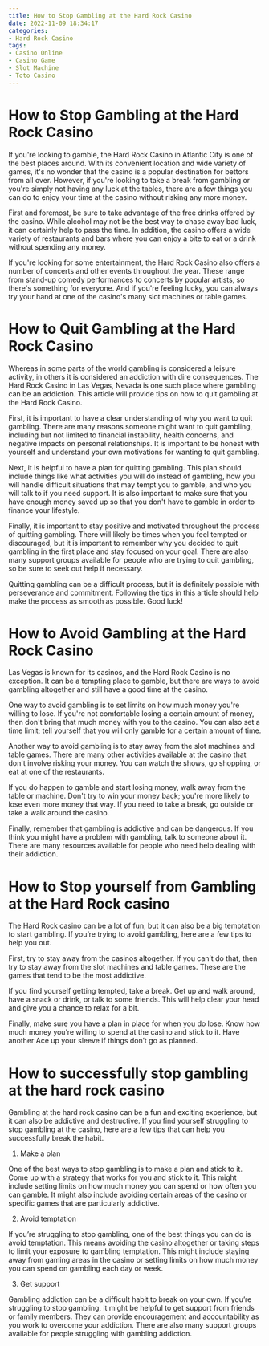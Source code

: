 ```yaml
---
title: How to Stop Gambling at the Hard Rock Casino 
date: 2022-11-09 18:34:17
categories:
- Hard Rock Casino
tags:
- Casino Online
- Casino Game
- Slot Machine
- Toto Casino
---
```



#  How to Stop Gambling at the Hard Rock Casino 

If you're looking to gamble, the Hard Rock Casino in Atlantic City is one of the best places around. With its convenient location and wide variety of games, it's no wonder that the casino is a popular destination for bettors from all over. However, if you're looking to take a break from gambling or you're simply not having any luck at the tables, there are a few things you can do to enjoy your time at the casino without risking any more money. 

First and foremost, be sure to take advantage of the free drinks offered by the casino. While alcohol may not be the best way to chase away bad luck, it can certainly help to pass the time. In addition, the casino offers a wide variety of restaurants and bars where you can enjoy a bite to eat or a drink without spending any money. 

If you're looking for some entertainment, the Hard Rock Casino also offers a number of concerts and other events throughout the year. These range from stand-up comedy performances to concerts by popular artists, so there's something for everyone. And if you're feeling lucky, you can always try your hand at one of the casino's many slot machines or table games.

#  How to Quit Gambling at the Hard Rock Casino 
Whereas in some parts of the world gambling is considered a leisure activity, in others it is considered an addiction with dire consequences. The Hard Rock Casino in Las Vegas, Nevada is one such place where gambling can be an addiction. This article will provide tips on how to quit gambling at the Hard Rock Casino.

First, it is important to have a clear understanding of why you want to quit gambling. There are many reasons someone might want to quit gambling, including but not limited to financial instability, health concerns, and negative impacts on personal relationships. It is important to be honest with yourself and understand your own motivations for wanting to quit gambling.

Next, it is helpful to have a plan for quitting gambling. This plan should include things like what activities you will do instead of gambling, how you will handle difficult situations that may tempt you to gamble, and who you will talk to if you need support. It is also important to make sure that you have enough money saved up so that you don't have to gamble in order to finance your lifestyle.

Finally, it is important to stay positive and motivated throughout the process of quitting gambling. There will likely be times when you feel tempted or discouraged, but it is important to remember why you decided to quit gambling in the first place and stay focused on your goal. There are also many support groups available for people who are trying to quit gambling, so be sure to seek out help if necessary.

Quitting gambling can be a difficult process, but it is definitely possible with perseverance and commitment. Following the tips in this article should help make the process as smooth as possible. Good luck!

#  How to Avoid Gambling at the Hard Rock Casino 

Las Vegas is known for its casinos, and the Hard Rock Casino is no exception. It can be a tempting place to gamble, but there are ways to avoid gambling altogether and still have a good time at the casino.

One way to avoid gambling is to set limits on how much money you're willing to lose. If you're not comfortable losing a certain amount of money, then don't bring that much money with you to the casino. You can also set a time limit; tell yourself that you will only gamble for a certain amount of time.

Another way to avoid gambling is to stay away from the slot machines and table games. There are many other activities available at the casino that don't involve risking your money. You can watch the shows, go shopping, or eat at one of the restaurants.

If you do happen to gamble and start losing money, walk away from the table or machine. Don't try to win your money back; you're more likely to lose even more money that way. If you need to take a break, go outside or take a walk around the casino.

Finally, remember that gambling is addictive and can be dangerous. If you think you might have a problem with gambling, talk to someone about it. There are many resources available for people who need help dealing with their addiction.

#  How to Stop yourself from Gambling at the Hard Rock casino 

The Hard Rock casino can be a lot of fun, but it can also be a big temptation to start gambling. If you’re trying to avoid gambling, here are a few tips to help you out.

First, try to stay away from the casinos altogether. If you can’t do that, then try to stay away from the slot machines and table games. These are the games that tend to be the most addictive.

If you find yourself getting tempted, take a break. Get up and walk around, have a snack or drink, or talk to some friends. This will help clear your head and give you a chance to relax for a bit.

Finally, make sure you have a plan in place for when you do lose. Know how much money you’re willing to spend at the casino and stick to it. Have another Ace up your sleeve if things don’t go as planned.

#  How to successfully stop gambling at the hard rock casino

Gambling at the hard rock casino can be a fun and exciting experience, but it can also be addictive and destructive. If you find yourself struggling to stop gambling at the casino, here are a few tips that can help you successfully break the habit.

1. Make a plan

One of the best ways to stop gambling is to make a plan and stick to it. Come up with a strategy that works for you and stick to it. This might include setting limits on how much money you can spend or how often you can gamble. It might also include avoiding certain areas of the casino or specific games that are particularly addictive.

2. Avoid temptation

If you’re struggling to stop gambling, one of the best things you can do is avoid temptation. This means avoiding the casino altogether or taking steps to limit your exposure to gambling temptation. This might include staying away from gaming areas in the casino or setting limits on how much money you can spend on gambling each day or week.

3. Get support

Gambling addiction can be a difficult habit to break on your own. If you’re struggling to stop gambling, it might be helpful to get support from friends or family members. They can provide encouragement and accountability as you work to overcome your addiction. There are also many support groups available for people struggling with gambling addiction.